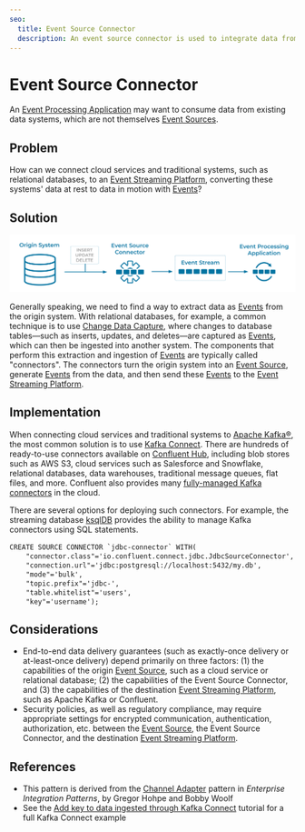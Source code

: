 ```yaml
---
seo:
  title: Event Source Connector
  description: An event source connector is used to integrate data from existing data systems into an Event Streaming Platform. 
---
```

# Event Source Connector
An [Event Processing Application](../event-processing/event-processing-application.md) may want to consume data from existing data systems, which are not themselves [Event Sources](event-source.md).

## Problem
How can we connect cloud services and traditional systems, such as relational databases, to an [Event Streaming Platform](../event-stream/event-streaming-platform.md), converting these systems' data at rest to data in motion with [Events](../event/event.md)?

## Solution
![event-source-connector](../img/event-source-connector.svg)

Generally speaking, we need to find a way to extract data as [Events](../event/event.md) from the origin system. With relational databases, for example, a common technique is to use [Change Data Capture](https://en.wikipedia.org/wiki/Change_data_capture), where changes to database tables—such as inserts, updates, and deletes—are captured as [Events](../event/event.md), which can then be ingested into another system. The components that perform this extraction and ingestion of [Events](../event/event.md) are typically called "connectors". The connectors turn the origin system into an [Event Source](../event-source/event-source.md), generate [Events](../event/event.md) from the data, and then send these [Events](../event/event.md) to the [Event Streaming Platform](../event-stream/event-streaming-platform.md).

## Implementation
When connecting cloud services and traditional systems to [Apache Kafka®](https://kafka.apache.org/), the most common solution is to use [Kafka Connect](https://docs.confluent.io/platform/current/connect/index.html). There are hundreds of ready-to-use connectors available on [Confluent Hub](https://www.confluent.io/hub/), including blob stores such as AWS S3, cloud services such as Salesforce and Snowflake, relational databases, data warehouses, traditional message queues, flat files, and more. Confluent also provides many [fully-managed Kafka connectors](https://docs.confluent.io/cloud/current/connectors/index.html) in the cloud.

There are several options for deploying such connectors. For example, the streaming database [ksqlDB](https://ksqldb.io/) provides the ability to manage Kafka connectors using SQL statements.
```
CREATE SOURCE CONNECTOR `jdbc-connector` WITH(
    "connector.class"='io.confluent.connect.jdbc.JdbcSourceConnector',
    "connection.url"='jdbc:postgresql://localhost:5432/my.db',
    "mode"='bulk',
    "topic.prefix"='jdbc-',
    "table.whitelist"='users',
    "key"='username');
```

## Considerations
* End-to-end data delivery guarantees (such as exactly-once delivery or at-least-once delivery) depend primarily on three factors: (1) the capabilities of the origin [Event Source](./event-source.md), such as a cloud service or relational database; (2) the capabilities of the Event Source Connector, and (3) the capabilities of the destination [Event Streaming Platform](../event-stream/event-streaming-platform.md), such as Apache Kafka or Confluent.
* Security policies, as well as regulatory compliance, may require appropriate settings for encrypted communication, authentication, authorization, etc. between the [Event Source](./event-source.md), the Event Source Connector, and the destination [Event Streaming Platform](../event-stream/event-streaming-platform.md).

## References
* This pattern is derived from the [Channel Adapter](https://www.enterpriseintegrationpatterns.com/patterns/messaging/ChannelAdapter.html) pattern in _Enterprise Integration Patterns_, by Gregor Hohpe and Bobby Woolf
* See the [Add key to data ingested through Kafka Connect](https://kafka-tutorials.confluent.io/connect-add-key-to-source/ksql.html) tutorial for a full Kafka Connect example
